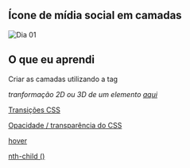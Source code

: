 
## Ícone de mídia social em camadas



<img src="https://user-images.githubusercontent.com/37448340/88348819-d38d7000-cd24-11ea-99d1-39b04afb77f2.gif" alt="Dia 01" style="max-width: 100%; display: inline-block;" data-target="animated-image.originalImage">

## O que eu aprendi
Criar as camadas utilizando a tag <span>

<em>
  tranformação 2D ou 3D de um elemento
<a href="https://www.w3schools.com/cssref/css3_pr_transform.asp" rel="nofollow">aqui</a>
</em>

<a href="https://www.w3schools.com/css/css3_transitions.asp" rel="nofollow">Transições CSS</a>

<a href="https://www.w3schools.com/css/css_image_transparency.asp" rel="nofollow">Opacidade / transparência do CSS</a>

<a href="https://www.w3schools.com/cssref/sel_hover.asp" rel="nofollow">hover</a>

<a href="https://www.w3schools.com/cssref/sel_nth-child.asp" rel="nofollow">nth-child ()</a>
